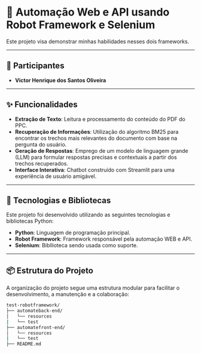# 🤖 Automação Web e API usando Robot Framework e Selenium

Este projeto visa demonstrar minhas habilidades nesses dois frameworks.

---

## 👥 Participantes

* **Victor Henrique dos Santos Oliveira** 

---

## ✨ Funcionalidades

* **Extração de Texto**: Leitura e processamento do conteúdo do PDF do PPC.
* **Recuperação de Informações**: Utilização do algoritmo BM25 para encontrar os trechos mais relevantes do documento com base na pergunta do usuário.
* **Geração de Respostas**: Emprego de um modelo de linguagem grande (LLM) para formular respostas precisas e contextuais a partir dos trechos recuperados.
* **Interface Interativa**: Chatbot construído com Streamlit para uma experiência de usuário amigável.

---

## 🚀 Tecnologias e Bibliotecas

Este projeto foi desenvolvido utilizando as seguintes tecnologias e bibliotecas Python:

* **Python**: Linguagem de programação principal.
* **Robot Framework**: Framework responsável pela automação WEB e API.
* **Selenium**: Bibllioteca sendo usada como suporte.

---

## 📦 Estrutura do Projeto

A organização do projeto segue uma estrutura modular para facilitar o desenvolvimento, a manutenção e a colaboração:

```bash
test-robotframework/
├── automateback-end/
│   └── resources
|   └── test   
├── automatefront-end/
│   └── resources
|   └── test                                   
├── README.md                  